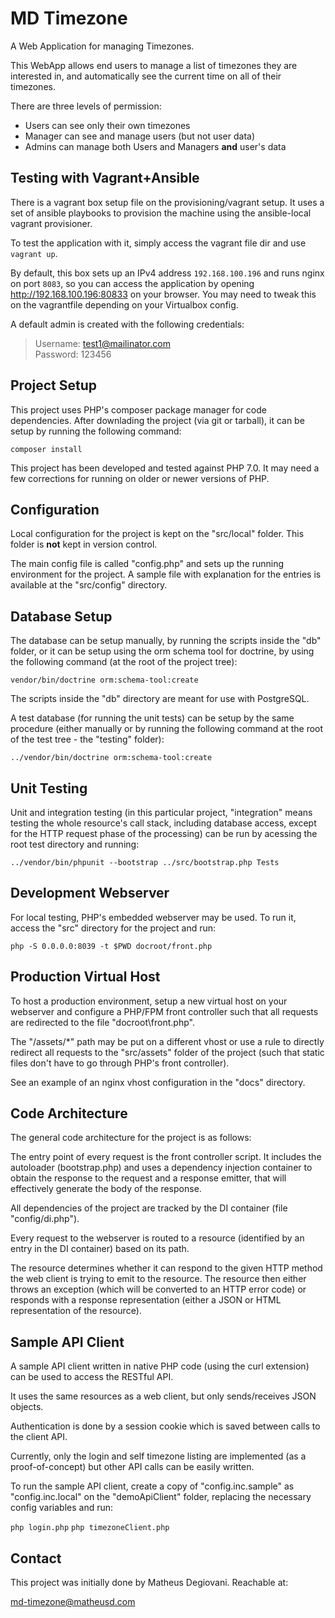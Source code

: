 # MD Timezone

A Web Application for managing Timezones.

This WebApp allows end users to manage a list of timezones they are interested in, 
and automatically see the current time on all of their timezones.

There are three levels of permission:

- Users can see only their own timezones
- Manager can see and manage users (but not user data)
- Admins can manage both Users and Managers **and** user's data

## Testing with Vagrant+Ansible

There is a vagrant box setup file on the provisioning/vagrant setup. It uses a 
set of ansible playbooks to provision the machine using the ansible-local vagrant provisioner.

To test the application with it, simply access the vagrant file dir and use `vagrant up`.

By default, this box sets up an IPv4 address `192.168.100.196` and runs nginx on port `8083`, 
so you can access the application by opening http://192.168.100.196:80833 on your browser. 
You may need to tweak this on the vagrantfile depending on your Virtualbox config.

A default admin is created with the following credentials:

> Username: test1@mailinator.com \
> Password: 123456
  

  
## Project Setup

This project uses PHP's composer package manager for code dependencies. After
downlading the project (via git or tarball), it can be setup by running the
following command:

`composer install`
  
This project has been developed and tested against PHP 7.0. It may need a few
corrections for running on older or newer versions of PHP.
  
## Configuration

Local configuration for the project is kept on the "src/local" folder. This 
folder is **not** kept in version control. 

The main config file is called "config.php" and sets up the running environment
for the project. A sample file with explanation for the entries is available
at the "src/config" directory.

## Database Setup

The database can be setup manually, by running the scripts inside the "db" 
folder, or it can be setup using the orm schema tool for doctrine, by using the
following command (at the root of the project tree):

`vendor/bin/doctrine orm:schema-tool:create`
  
The scripts inside the "db" directory are meant for use with PostgreSQL.  

A test database (for running the unit tests) can be setup by the same procedure
(either manually or by running the following command at the root of the test
tree - the "testing" folder):

`../vendor/bin/doctrine orm:schema-tool:create`

## Unit Testing

Unit and integration testing (in this particular project, "integration" means
testing the whole resource's call stack, including database access, except for 
the HTTP request phase of the processing) can be run by acessing the root test
directory and running:

`../vendor/bin/phpunit --bootstrap ../src/bootstrap.php Tests`
  
## Development Webserver

For local testing, PHP's embedded webserver may be used. To run it, access the
"src" directory for the project and run:

`php -S 0.0.0.0:8039 -t $PWD docroot/front.php`
  
## Production Virtual Host

To host a production environment, setup a new virtual host on your webserver and
configure a PHP/FPM front controller such that all requests are redirected to 
the file "docroot\front.php".

The "/assets/*" path may be put on a different vhost or use a rule to directly
redirect all requests to the "src/assets" folder of the project (such that 
static files don't have to go through PHP's front controller).

See an example of an nginx vhost configuration in the "docs" directory.
  
## Code Architecture

The general code architecture for the project is as follows:

The entry point of every request is the front controller script. It includes
the autoloader (bootstrap.php) and uses a dependency injection container to
obtain the response to the request and a response emitter, that will effectively
generate the body of the response.

All dependencies of the project are tracked by the DI container (file 
"config/di.php"). 

Every request to the webserver is routed to a resource (identified by an entry
in the DI container) based on its path.

The resource determines whether it can respond to the given HTTP method the web 
client is trying to emit to the resource. The resource then either throws an
exception (which will be converted to an HTTP error code) or responds with 
a response representation (either a JSON or HTML representation of the 
resource). 


## Sample API Client

A sample API client written in native PHP code (using the curl extension) can
be used to access the RESTful API.

It uses the same resources as a web client, but only sends/receives JSON 
objects.

Authentication is done by a session cookie which is saved between calls to the
client API.

Currently, only the login and self timezone listing are implemented (as a 
proof-of-concept) but other API calls can be easily written.

To run the sample API client, create a copy of "config.inc.sample" as 
"config.inc.local" on the "demoApiClient" folder, replacing the necessary config
variables and run:

`php login.php`
`php timezoneClient.php`
  
## Contact

This project was initially done by Matheus Degiovani. Reachable at:

md-timezone@matheusd.com

